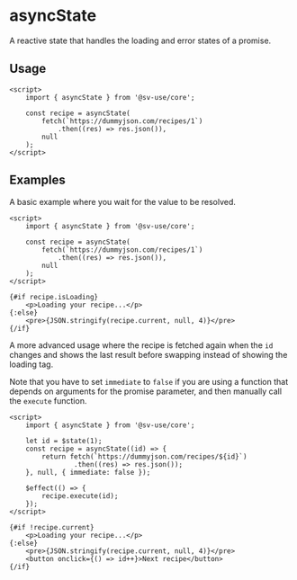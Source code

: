 # asyncState

A reactive state that handles the loading and error states of a promise.

## Usage

```svelte
<script>
	import { asyncState } from '@sv-use/core';

	const recipe = asyncState(
		fetch(`https://dummyjson.com/recipes/1`)
            .then((res) => res.json()),
		null
	);
</script>
```

## Examples

A basic example where you wait for the value to be resolved.

```svelte
<script>
	import { asyncState } from '@sv-use/core';

	const recipe = asyncState(
		fetch(`https://dummyjson.com/recipes/1`)
            .then((res) => res.json()),
		null
	);
</script>

{#if recipe.isLoading}
	<p>Loading your recipe...</p>
{:else}
	<pre>{JSON.stringify(recipe.current, null, 4)}</pre>
{/if}
```

A more advanced usage where the recipe is fetched again when the `id` changes and shows the last result before swapping instead of showing the loading tag.

Note that you have to set `immediate` to `false` if you are using a function that depends on arguments for the promise parameter, and then manually call the `execute` function.

```svelte
<script>
	import { asyncState } from '@sv-use/core';

	let id = $state(1);
	const recipe = asyncState((id) => {
        return fetch(`https://dummyjson.com/recipes/${id}`)
                .then((res) => res.json());
    }, null, { immediate: false });

	$effect(() => {
		recipe.execute(id);
	});
</script>

{#if !recipe.current}
	<p>Loading your recipe...</p>
{:else}
	<pre>{JSON.stringify(recipe.current, null, 4)}</pre>
	<button onclick={() => id++}>Next recipe</button>
{/if}
```
